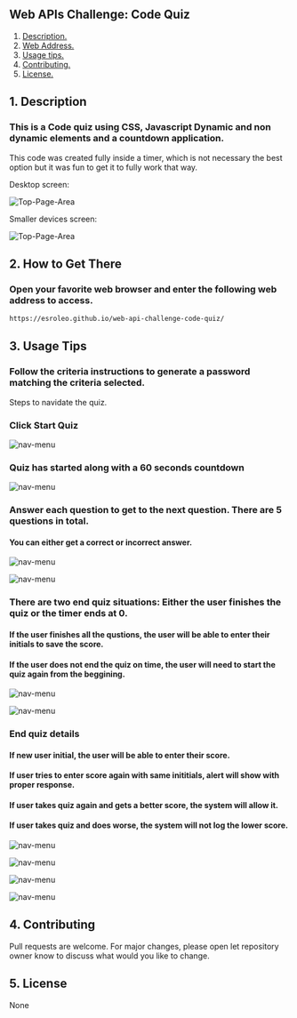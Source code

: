 ## Web APIs Challenge: Code Quiz

1. [ Description. ](#desc)
2. [ Web Address. ](#web-address)
3. [ Usage tips. ](#usage)
4. [ Contributing. ](#contributing)
5. [ License. ](#license)


<a name="desc"></a>
## 1. Description


### This is a Code quiz using CSS, Javascript Dynamic and non dynamic elements and a countdown application.

This code was created fully inside a timer, which is not necessary the best option but it was fun to get it to fully work that way.


Desktop screen:

![Top-Page-Area](./assets/images/mainPage.JPG?raw=true "mainPage")

Smaller devices screen:

![Top-Page-Area](./assets/images/mainPage-smaller-devices.JPG?raw=true "mainPage-smaller-devices")

<a name="web-address"></a>
## 2. How to Get There

### Open your favorite web browser and enter the following web address to access.

```html
https://esroleo.github.io/web-api-challenge-code-quiz/
```
<a name="usage"></a>
## 3. Usage Tips


### Follow the criteria instructions to generate a password matching the criteria selected.

Steps to navidate the quiz.


### Click Start Quiz

![nav-menu](./assets/images/mainPage-smaller-devices.JPG?raw=true "quiz-button")

### Quiz has started along with a 60 seconds countdown

![nav-menu](./assets/images/quiz-started.JPG?raw=true "quiz-started")

### Answer each question to get to the next question. There are 5 questions in total.
#### You can either get a correct or incorrect answer.

![nav-menu](./assets/images/answer-correct.JPG?raw=true "incorrect-answer")

![nav-menu](./assets/images/answer-incorrect.JPG?raw=true "correct-answer")

### There are two end quiz situations: Either the user finishes the quiz or the timer ends at 0.
#### If the user finishes all the qustions, the user will be able to enter their initials to save the score.
#### If the user does not end the quiz on time, the user will need to start the quiz again from the beggining.

![nav-menu](./assets/images/quiz-finished.JPG?raw=true "quiz-ended")

![nav-menu](./assets/images/timer-ended.JPG?raw=true "timer-ended")


### End quiz details
#### If new user initial, the user will be able to enter their score.
#### If user tries to enter score again with same inititials, alert will show with proper response.
#### If user takes quiz again and gets a better score, the system will allow it.
#### If user takes quiz and does worse, the system will not log the lower score.

![nav-menu](./assets/images/first-score-attempt.JPG?raw=true "first-score-attempt")

![nav-menu](./assets/images/enter-score-again-same-initial.JPG?raw=true "enter-score-again-same-initial")

![nav-menu](./assets/images/new-high-score.JPG?raw=true "new-high-score")

![nav-menu](./assets/images/lower-score-not-enter-system.JPG?raw=true "lower-score-not-enter-system")

<a name="contributing"></a>
## 4. Contributing
Pull requests are welcome. For major changes, please open let repository owner know to discuss what would you like to change.

<a name="license"></a>
## 5. License
None



